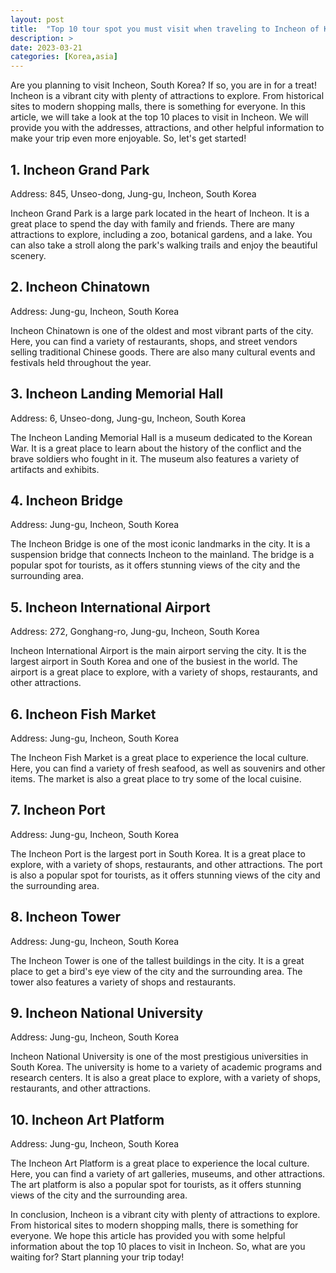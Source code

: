 ```yaml
---
layout: post
title:  "Top 10 tour spot you must visit when traveling to Incheon of Korea"
description: >
date: 2023-03-21
categories: [Korea,asia]
---
```


Are you planning to visit Incheon, South Korea? If so, you are in for a treat! Incheon is a vibrant city with plenty of attractions to explore. From historical sites to modern shopping malls, there is something for everyone. In this article, we will take a look at the top 10 places to visit in Incheon. We will provide you with the addresses, attractions, and other helpful information to make your trip even more enjoyable. So, let's get started!

## 1. Incheon Grand Park ##

Address: 845, Unseo-dong, Jung-gu, Incheon, South Korea

Incheon Grand Park is a large park located in the heart of Incheon. It is a great place to spend the day with family and friends. There are many attractions to explore, including a zoo, botanical gardens, and a lake. You can also take a stroll along the park's walking trails and enjoy the beautiful scenery.

## 2. Incheon Chinatown ##

Address: Jung-gu, Incheon, South Korea

Incheon Chinatown is one of the oldest and most vibrant parts of the city. Here, you can find a variety of restaurants, shops, and street vendors selling traditional Chinese goods. There are also many cultural events and festivals held throughout the year.

## 3. Incheon Landing Memorial Hall ##

Address: 6, Unseo-dong, Jung-gu, Incheon, South Korea

The Incheon Landing Memorial Hall is a museum dedicated to the Korean War. It is a great place to learn about the history of the conflict and the brave soldiers who fought in it. The museum also features a variety of artifacts and exhibits.

## 4. Incheon Bridge ##

Address: Jung-gu, Incheon, South Korea

The Incheon Bridge is one of the most iconic landmarks in the city. It is a suspension bridge that connects Incheon to the mainland. The bridge is a popular spot for tourists, as it offers stunning views of the city and the surrounding area.

## 5. Incheon International Airport ##

Address: 272, Gonghang-ro, Jung-gu, Incheon, South Korea

Incheon International Airport is the main airport serving the city. It is the largest airport in South Korea and one of the busiest in the world. The airport is a great place to explore, with a variety of shops, restaurants, and other attractions.

## 6. Incheon Fish Market ##

Address: Jung-gu, Incheon, South Korea

The Incheon Fish Market is a great place to experience the local culture. Here, you can find a variety of fresh seafood, as well as souvenirs and other items. The market is also a great place to try some of the local cuisine.

## 7. Incheon Port ##

Address: Jung-gu, Incheon, South Korea

The Incheon Port is the largest port in South Korea. It is a great place to explore, with a variety of shops, restaurants, and other attractions. The port is also a popular spot for tourists, as it offers stunning views of the city and the surrounding area.

## 8. Incheon Tower ##

Address: Jung-gu, Incheon, South Korea

The Incheon Tower is one of the tallest buildings in the city. It is a great place to get a bird's eye view of the city and the surrounding area. The tower also features a variety of shops and restaurants.

## 9. Incheon National University ##

Address: Jung-gu, Incheon, South Korea

Incheon National University is one of the most prestigious universities in South Korea. The university is home to a variety of academic programs and research centers. It is also a great place to explore, with a variety of shops, restaurants, and other attractions.

## 10. Incheon Art Platform ##

Address: Jung-gu, Incheon, South Korea

The Incheon Art Platform is a great place to experience the local culture. Here, you can find a variety of art galleries, museums, and other attractions. The art platform is also a popular spot for tourists, as it offers stunning views of the city and the surrounding area.

In conclusion, Incheon is a vibrant city with plenty of attractions to explore. From historical sites to modern shopping malls, there is something for everyone. We hope this article has provided you with some helpful information about the top 10 places to visit in Incheon. So, what are you waiting for? Start planning your trip today!